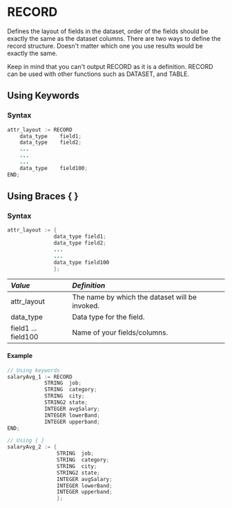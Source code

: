 # RECORD

Defines the layout of fields in the dataset, order of the fields should be exactly the same as the dataset columns. There are two ways to define the record structure. Doesn't matter which one you use results would be exactly the same.

Keep in mind that you can't output RECORD as it is a definition.  RECORD can be used with other  functions such as DATASET, and TABLE. 

## Using Keywords


### Syntax

```java
attr_layout := RECORD
    data_type    field1;
    data_type    field2;
    ...
    ...
    ...
    data_type    field100;
END;
```

## Using Braces { }

### Syntax

```java
attr_layout := {
               data_type field1;
               data_type field2;
               ...
               ...
               data_type field100
               };
```

|*Value*|*Definition*|
|:----|:---------|
attr_layout | The name by which the dataset will be invoked. 
data_type   | Data type for the field.
field1 ... field100 | Name of your fields/columns.

#### Example

```java
// Using keywords
salaryAvg_1 := RECORD
            STRING  job;
            STRING  category;
            STRING  city;
            STRING2 state;
            INTEGER avgSalary;
            INTEGER lowerBand;
            INTEGER upperband;
END;

// Using { }
salaryAvg_2 := {
                STRING  job;
                STRING  category;
                STRING  city;
                STRING2 state;
                INTEGER avgSalary;
                INTEGER lowerBand;
                INTEGER upperband;
                };
```


